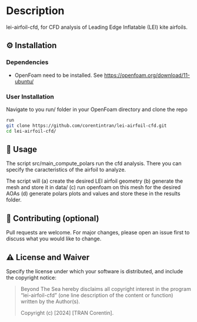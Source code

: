 # Description
lei-airfoil-cfd, for CFD analysis of Leading Edge Inflatable (LEI) kite airfoils.

## :gear: Installation

### Dependencies

- OpenFoam need to be installed. See https://openfoam.org/download/11-ubuntu/ 

### User Installation

Navigate to you run/ folder in your OpenFoam directory and clone the repo

```bash
run
git clone https://github.com/corentintran/lei-airfoil-cfd.git
cd lei-airfoil-cfd/
```

## :eyes: Usage
The script src/main_compute_polars run the cfd analysis. There you can specify the caracteristics of the airfoil to analyze.

The script will 
(a) create the desired LEI airfoil geometry 
(b) generate the mesh and store it in data/ 
(c) run openfoam on this mesh for the desired AOAs
(d) generate polars plots and values and store these in the results folder.

## :wave: Contributing (optional)

Pull requests are welcome. For major changes, please open an issue first to discuss what you would like to change.

## :warning: License and Waiver

Specify the license under which your software is distributed, and include the copyright notice:

> Beyond The Sea hereby disclaims all copyright interest in the program “lei-airfoil-cfd” (one line description of the content or function) written by the Author(s).
>
> Copyright (c) [2024] [TRAN Corentin].
